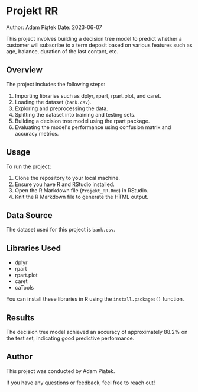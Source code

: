 # Projekt RR

Author: Adam Piątek
Date: 2023-06-07

This project involves building a decision tree model to predict whether a customer will subscribe to a term deposit based on various features such as age, balance, duration of the last contact, etc.

## Overview

The project includes the following steps:

1. Importing libraries such as dplyr, rpart, rpart.plot, and caret.
2. Loading the dataset (`bank.csv`).
3. Exploring and preprocessing the data.
4. Splitting the dataset into training and testing sets.
5. Building a decision tree model using the rpart package.
6. Evaluating the model's performance using confusion matrix and accuracy metrics.

## Usage

To run the project:

1. Clone the repository to your local machine.
2. Ensure you have R and RStudio installed.
3. Open the R Markdown file (`Projekt_RR.Rmd`) in RStudio.
4. Knit the R Markdown file to generate the HTML output.

## Data Source

The dataset used for this project is `bank.csv`.

## Libraries Used

- dplyr
- rpart
- rpart.plot
- caret
- caTools

You can install these libraries in R using the `install.packages()` function.

## Results

The decision tree model achieved an accuracy of approximately 88.2% on the test set, indicating good predictive performance.

## Author

This project was conducted by Adam Piątek.

If you have any questions or feedback, feel free to reach out!
